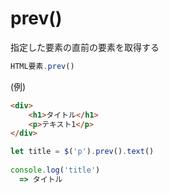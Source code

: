 # prev()
  
指定した要素の直前の要素を取得する
```js
HTML要素.prev()
```
  
(例)
```html
<div>
    <h1>タイトル</h1>
    <p>テキスト1</p>
</div>
```
```js
let title = $('p').prev().text()
  
console.log('title')
  => タイトル
```
